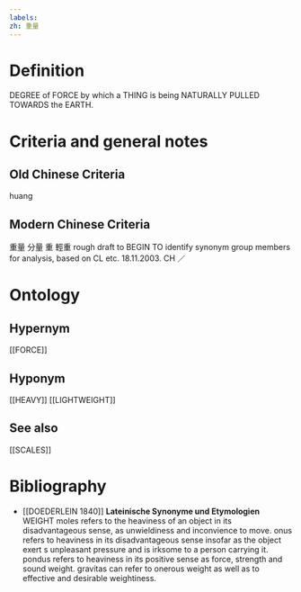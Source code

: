 ```yaml
---
labels: 
zh: 重量
---
```


# Definition
DEGREE of FORCE by which a THING is being NATURALLY PULLED TOWARDS the EARTH.
# Criteria and general notes
## Old Chinese Criteria
huang
## Modern Chinese Criteria
重量
分量
重
輕重
rough draft to BEGIN TO identify synonym group members for analysis, based on CL etc. 18.11.2003. CH ／
# Ontology

## Hypernym
[[FORCE]]
## Hyponym
[[HEAVY]]
[[LIGHTWEIGHT]]
## See also
[[SCALES]]
# Bibliography
- [[DOEDERLEIN 1840]]
**Lateinische Synonyme und Etymologien** 
WEIGHT
moles refers to the heaviness of an object in its disadvantageous sense, as unwieldiness and inconvience to move.
onus refers to heaviness in its disadvantageous sense insofar as the object exert s unpleasant pressure and is irksome to a person carrying it.
pondus refers to heaviness in its positive sense as force, strength and sound weight.
gravitas can refer to onerous weight as well as to effective and desirable weightiness.